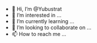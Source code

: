 - 👋 Hi, I’m @Yubustrat
- 👀 I’m interested in ...
- 🌱 I’m currently learning ...
- 💞️ I’m looking to collaborate on ...
- 📫 How to reach me ...

<!---
Yubustrat/Yubustrat is a ✨ special ✨ repository because its `README.md` (this file) appears on your GitHub profile.
You can click the Preview link to take a look at your changes.
--->
